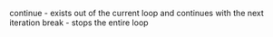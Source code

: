 continue - exists out of the current loop and continues with the next iteration
break - stops the entire loop